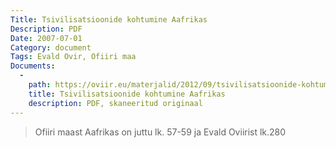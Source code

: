 ```yaml
---
Title: Tsivilisatsioonide kohtumine Aafrikas
Description: PDF
Date: 2007-07-01
Category: document
Tags: Evald Ovir, Ofiiri maa
Documents:
  -
    path: https://oviir.eu/materjalid/2012/09/tsivilisatsioonide-kohtumine-aafrikas.pdf
    title: Tsivilisatsioonide kohtumine Aafrikas
    description: PDF, skaneeritud originaal
---
```


<blockquote>

Ofiiri maast Aafrikas on juttu lk. 57-59 ja Evald Oviirist lk.280

</blockquote>
